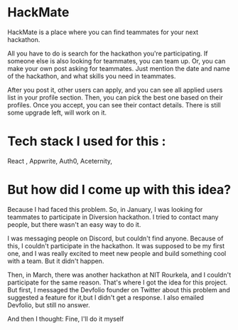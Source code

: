 # HackMate

HackMate is a place where you can find teammates for your next hackathon.

All you have to do is search for the hackathon you're participating. If someone else is also looking for teammates, you can team up. Or, you can make your own post asking for teammates. Just mention the date and name of the hackathon, and what skills you need in teammates.

After you post it, other users can apply, and you can see all applied users list in your profile section. Then, you can pick the best one based on their profiles. Once you accept, you can see their contact details. There is still some upgrade left, will work on it.

# Tech stack I used for this : 
React ,
Appwrite,
Auth0,
Aceternity,

# But how did I come up with this idea? 
Because I had faced this problem. So, in January, I was looking for teammates to participate in Diversion hackathon. I tried to contact many people, but there wasn't an easy way to do it.

I was messaging people on Discord, but couldn't find anyone. Because of this, I couldn't participate in the hackathon. It was supposed to be my first one, and I was really excited to meet new people and build something cool with a team. But it didn't happen.

Then, in March, there was another hackathon at NIT Rourkela, and I couldn't participate for the same reason. That's where I got the idea for this project.
But first, I messaged the Devfolio founder on Twitter about this problem and suggested a feature for it,but I didn't get a response. I also emailed Devfolio, but still no answer.

And then I thought: Fine, I'll do it myself
